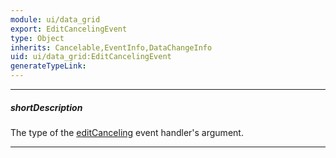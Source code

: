 ```yaml
---
module: ui/data_grid
export: EditCancelingEvent
type: Object
inherits: Cancelable,EventInfo,DataChangeInfo
uid: ui/data_grid:EditCancelingEvent
generateTypeLink: 
---
```

---
##### shortDescription
The type of the [editCanceling]({basewidgetpath}/Events/#editCanceling) event handler's argument.

---
<!-- Description goes here -->